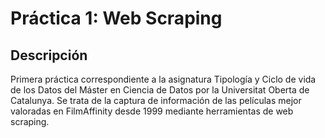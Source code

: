 # Práctica 1: Web Scraping
## Descripción
Primera práctica correspondiente a la asignatura Tipología y Ciclo de vida de los Datos del Máster en Ciencia de Datos por la Universitat Oberta de Catalunya. Se trata de la captura de información de las películas mejor valoradas en FilmAffinity desde 1999 mediante herramientas de web scraping.
